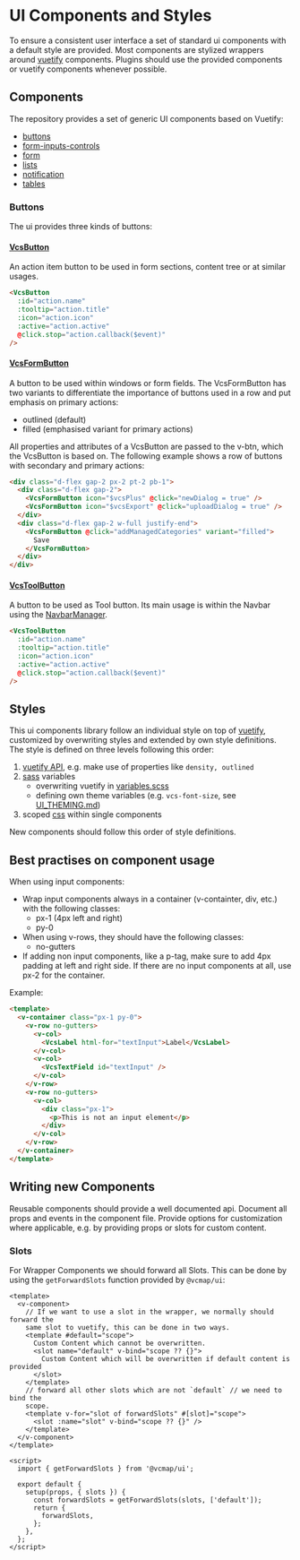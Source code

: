 # UI Components and Styles

To ensure a consistent user interface a set of standard ui components with a default style are provided.
Most components are stylized wrappers around [vuetify](https://vuetifyjs.com) components.
Plugins should use the provided components or vuetify components whenever possible.

## Components

The repository provides a set of generic UI components based on Vuetify:

- [buttons](../src/components/buttons)
- [form-inputs-controls](../src/components/form-inputs-controls)
- [form](../src/components/form-output)
- [lists](../src/components/lists)
- [notification](../src/components/notification)
- [tables](../src/components/tables)

### Buttons

The ui provides three kinds of buttons:

#### [VcsButton](../src/components/buttons/VcsButton.vue)

An action item button to be used in form sections, content tree or at similar usages.

```html
<VcsButton
  :id="action.name"
  :tooltip="action.title"
  :icon="action.icon"
  :active="action.active"
  @click.stop="action.callback($event)"
/>
```

#### [VcsFormButton](../src/components/buttons/VcsFormButton.vue)

A button to be used within windows or form fields.
The VcsFormButton has two variants to differentiate the importance of buttons used in a row and put emphasis on primary actions:

- outlined (default)
- filled (emphasised variant for primary actions)

All properties and attributes of a VcsButton are passed to the v-btn, which the VcsButton is based on.
The following example shows a row of buttons with secondary and primary actions:

```html
<div class="d-flex gap-2 px-2 pt-2 pb-1">
  <div class="d-flex gap-2">
    <VcsFormButton icon="$vcsPlus" @click="newDialog = true" />
    <VcsFormButton icon="$vcsExport" @click="uploadDialog = true" />
  </div>
  <div class="d-flex gap-2 w-full justify-end">
    <VcsFormButton @click="addManagedCategories" variant="filled">
      Save
    </VcsFormButton>
  </div>
</div>
```

#### [VcsToolButton](../src/components/buttons/VcsToolButton.vue)

A button to be used as Tool button. Its main usage is within the Navbar using the [NavbarManager](./BUTTONS.md#navbarmanager).

```html
<VcsToolButton
  :id="action.name"
  :tooltip="action.title"
  :icon="action.icon"
  :active="action.active"
  @click.stop="action.callback($event)"
/>
```

## Styles

This ui components library follow an individual style on top of [vuetify](https://vuetifyjs.com), customized by overwriting styles and extended by own style definitions.
The style is defined on three levels following this order:

1. [vuetify API](https://vuetifyjs.com/en/api/vuetify/), e.g. make use of properties like `density, outlined`
2. [sass](https://sass-lang.com/) variables
   - overwriting vuetify in [variables.scss](/src/styles/variables.scss)
   - defining own theme variables (e.g. `vcs-font-size`, see [UI_THEMING.md](./UI_THEMING.md#extended-theming))
3. scoped [css](https://developer.mozilla.org/en-US/docs/Learn/CSS/First_steps/What_is_CSS) within single components

New components should follow this order of style definitions.

## Best practises on component usage

When using input components:

- Wrap input components always in a container (v-containter, div, etc.) with the following classes:
  - px-1 (4px left and right)
  - py-0
- When using v-rows, they should have the following classes:
  - no-gutters
- If adding non input components, like a p-tag, make sure to add 4px padding at left and right side. If there are no input components at all, use px-2 for the container.

Example:

```html
<template>
  <v-container class="px-1 py-0">
    <v-row no-gutters>
      <v-col>
        <VcsLabel html-for="textInput">Label</VcsLabel>
      </v-col>
      <v-col>
        <VcsTextField id="textInput" />
      </v-col>
    </v-row>
    <v-row no-gutters>
      <v-col>
        <div class="px-1">
          <p>This is not an input element</p>
        </div>
      </v-col>
    </v-row>
  </v-container>
</template>
```

## Writing new Components

Reusable components should provide a well documented api. Document all props and events in the component file.
Provide options for customization where applicable, e.g. by providing props or slots for custom content.

### Slots

For Wrapper Components we should forward all Slots. This can be done by using the `getForwardSlots` function provided by `@vcmap/ui`:

```vue
<template>
  <v-component>
    // If we want to use a slot in the wrapper, we normally should forward the
    same slot to vuetify, this can be done in two ways.
    <template #default="scope">
      Custom Content which cannot be overwritten.
      <slot name="default" v-bind="scope ?? {}">
        Custom Content which will be overwritten if default content is provided
      </slot>
    </template>
    // forward all other slots which are not `default` // we need to bind the
    scope.
    <template v-for="slot of forwardSlots" #[slot]="scope">
      <slot :name="slot" v-bind="scope ?? {}" />
    </template>
  </v-component>
</template>

<script>
  import { getForwardSlots } from '@vcmap/ui';

  export default {
    setup(props, { slots }) {
      const forwardSlots = getForwardSlots(slots, ['default']);
      return {
        forwardSlots,
      };
    },
  };
</script>
```
